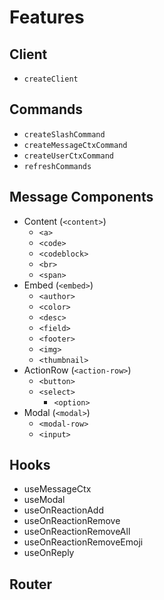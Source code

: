 # Features

## Client

- `createClient`

## Commands
- `createSlashCommand`
- `createMessageCtxCommand`
- `createUserCtxCommand`
- `refreshCommands`

## Message Components
- Content (`<content>`)
    - `<a>`
    - `<code>`
    - `<codeblock>`
    - `<br>`
    - `<span>`
- Embed (`<embed>`)
    - `<author>`
    - `<color>`
    - `<desc>`
    - `<field>`
    - `<footer>`
    - `<img>`
    - `<thumbnail>`
- ActionRow (`<action-row>`)
    - `<button>`
    - `<select>`
        - `<option>`
- Modal (`<modal>`)
    - `<modal-row>`
    - `<input>`

## Hooks

- useMessageCtx
- useModal
- useOnReactionAdd
- useOnReactionRemove
- useOnReactionRemoveAll
- useOnReactionRemoveEmoji
- useOnReply

## Router